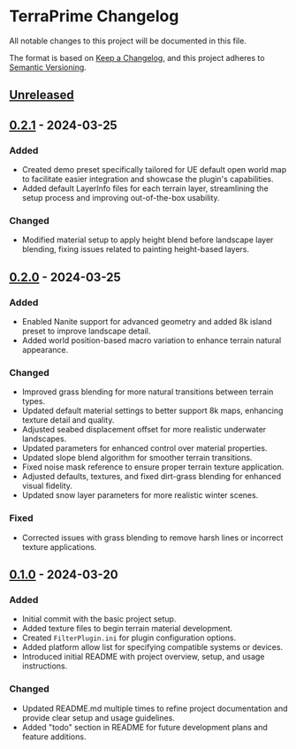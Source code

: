 
# TerraPrime Changelog

All notable changes to this project will be documented in this file.

The format is based on [Keep a Changelog](https://keepachangelog.com/en/1.1.0/), and this project adheres to [Semantic Versioning](https://semver.org/spec/v2.0.0.html).

## [Unreleased]

## [0.2.1] - 2024-03-25

### Added

-   Created demo preset specifically tailored for UE default open world map to facilitate easier integration and showcase the plugin's capabilities.
-   Added default LayerInfo files for each terrain layer, streamlining the setup process and improving out-of-the-box usability.

### Changed

-   Modified material setup to apply height blend before landscape layer blending, fixing issues related to painting height-based layers.

## [0.2.0] - 2024-03-25

### Added

-   Enabled Nanite support for advanced geometry and added 8k island preset to improve landscape detail.
-   Added world position-based macro variation to enhance terrain natural appearance.

### Changed

-   Improved grass blending for more natural transitions between terrain types.
-   Updated default material settings to better support 8k maps, enhancing texture detail and quality.
-   Adjusted seabed displacement offset for more realistic underwater landscapes.
-   Updated parameters for enhanced control over material properties.
-   Updated slope blend algorithm for smoother terrain transitions.
-   Fixed noise mask reference to ensure proper terrain texture application.
-   Adjusted defaults, textures, and fixed dirt-grass blending for enhanced visual fidelity.
-   Updated snow layer parameters for more realistic winter scenes.

### Fixed

-   Corrected issues with grass blending to remove harsh lines or incorrect texture applications.

## [0.1.0](https://github.com/OrchidIsle/TerraPrime/releases/tag/0.1.0) - 2024-03-20

### Added

-   Initial commit with the basic project setup.
-   Added texture files to begin terrain material development.
-   Created `FilterPlugin.ini` for plugin configuration options.
-   Added platform allow list for specifying compatible systems or devices.
-   Introduced initial README with project overview, setup, and usage instructions.

### Changed

-   Updated README.md multiple times to refine project documentation and provide clear setup and usage guidelines.
-   Added "todo" section in README for future development plans and feature additions.

[Unreleased]: https://github.com/OrchidIsle/TerraPrime/compare/v0.2.1...HEAD
[0.2.1]: https://github.com/OrchidIsle/TerraPrime/compare/v0.2.0...v0.2.1
[0.2.0]: https://github.com/OrchidIsle/TerraPrime/compare/v0.1.0...v0.2.0
[0.1.0]: https://github.com/OrchidIsle/TerraPrime/releases/tag/v0.1.0